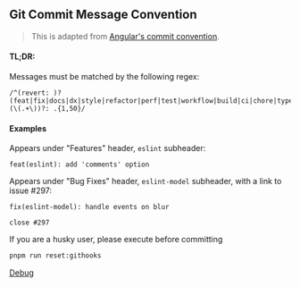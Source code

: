 ## Git Commit Message Convention

> This is adapted from [Angular's commit convention](https://github.com/conventional-changelog/conventional-changelog/tree/master/packages/conventional-changelog-angular).

#### TL;DR:

Messages must be matched by the following regex:

```regexp
/^(revert: )?(feat|fix|docs|dx|style|refactor|perf|test|workflow|build|ci|chore|types|wip)(\(.+\))?: .{1,50}/
```

#### Examples

Appears under "Features" header, `eslint` subheader:

```
feat(eslint): add 'comments' option
```

Appears under "Bug Fixes" header, `eslint-model` subheader, with a link to issue #297:

```
fix(eslint-model): handle events on blur

close #297
```

If you are a husky user, please execute before committing

```bash
pnpm run reset:githooks
```

[Debug](simple-git-hooks-link)

<!-- link -->

[simple-git-hooks-link]: https://zqy233.github.io/zqy-blog/1.%E5%9F%BA%E7%A1%80/8.%E5%89%8D%E7%AB%AF%E9%A1%B9%E7%9B%AE%E8%A7%84%E8%8C%83%E5%8C%96/simple-git-hooks.html
